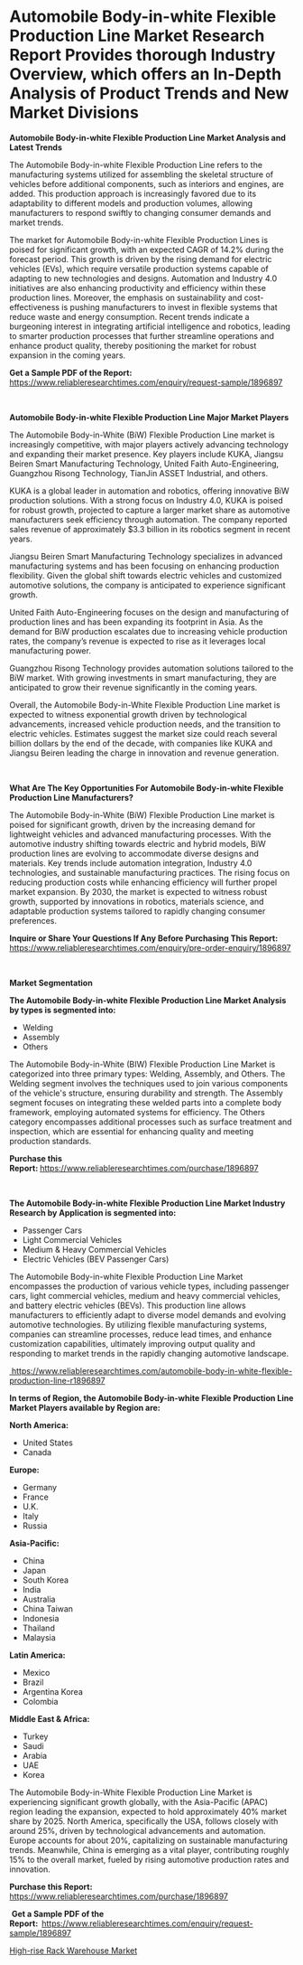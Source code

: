 <p><h1>Automobile Body-in-white Flexible Production Line Market Research Report Provides thorough Industry Overview, which offers an In-Depth Analysis of Product Trends and New Market Divisions</h1></p><p><strong>Automobile Body-in-white Flexible Production Line Market Analysis and Latest Trends</strong></p>
<p><p>The Automobile Body-in-white Flexible Production Line refers to the manufacturing systems utilized for assembling the skeletal structure of vehicles before additional components, such as interiors and engines, are added. This production approach is increasingly favored due to its adaptability to different models and production volumes, allowing manufacturers to respond swiftly to changing consumer demands and market trends.</p><p>The market for Automobile Body-in-white Flexible Production Lines is poised for significant growth, with an expected CAGR of 14.2% during the forecast period. This growth is driven by the rising demand for electric vehicles (EVs), which require versatile production systems capable of adapting to new technologies and designs. Automation and Industry 4.0 initiatives are also enhancing productivity and efficiency within these production lines. Moreover, the emphasis on sustainability and cost-effectiveness is pushing manufacturers to invest in flexible systems that reduce waste and energy consumption. Recent trends indicate a burgeoning interest in integrating artificial intelligence and robotics, leading to smarter production processes that further streamline operations and enhance product quality, thereby positioning the market for robust expansion in the coming years.</p></p>
<p><strong>Get a Sample PDF of the Report:&nbsp;</strong> <a href="https://www.reliableresearchtimes.com/enquiry/request-sample/1896897?utm_campaign=2210&utm_medium=2&utm_source=Github&utm_content=ia&utm_term=01032025&utm_id=automobile-body-in-white-flexible-production-line">https://www.reliableresearchtimes.com/enquiry/request-sample/1896897</a></p>
<p>&nbsp;</p>
<p><strong>Automobile Body-in-white Flexible Production Line Major Market Players</strong></p>
<p><p>The Automobile Body-in-White (BiW) Flexible Production Line market is increasingly competitive, with major players actively advancing technology and expanding their market presence. Key players include KUKA, Jiangsu Beiren Smart Manufacturing Technology, United Faith Auto-Engineering, Guangzhou Risong Technology, TianJin ASSET Industrial, and others.</p><p>KUKA is a global leader in automation and robotics, offering innovative BiW production solutions. With a strong focus on Industry 4.0, KUKA is poised for robust growth, projected to capture a larger market share as automotive manufacturers seek efficiency through automation. The company reported sales revenue of approximately $3.3 billion in its robotics segment in recent years.</p><p>Jiangsu Beiren Smart Manufacturing Technology specializes in advanced manufacturing systems and has been focusing on enhancing production flexibility. Given the global shift towards electric vehicles and customized automotive solutions, the company is anticipated to experience significant growth.</p><p>United Faith Auto-Engineering focuses on the design and manufacturing of production lines and has been expanding its footprint in Asia. As the demand for BiW production escalates due to increasing vehicle production rates, the company’s revenue is expected to rise as it leverages local manufacturing power.</p><p>Guangzhou Risong Technology provides automation solutions tailored to the BiW market. With growing investments in smart manufacturing, they are anticipated to grow their revenue significantly in the coming years.</p><p>Overall, the Automobile Body-in-White Flexible Production Line market is expected to witness exponential growth driven by technological advancements, increased vehicle production needs, and the transition to electric vehicles. Estimates suggest the market size could reach several billion dollars by the end of the decade, with companies like KUKA and Jiangsu Beiren leading the charge in innovation and revenue generation.</p></p>
<p>&nbsp;</p>
<p><strong>What Are The Key Opportunities For Automobile Body-in-white Flexible Production Line Manufacturers?</strong></p>
<p><p>The Automobile Body-in-White (BiW) Flexible Production Line market is poised for significant growth, driven by the increasing demand for lightweight vehicles and advanced manufacturing processes. With the automotive industry shifting towards electric and hybrid models, BiW production lines are evolving to accommodate diverse designs and materials. Key trends include automation integration, Industry 4.0 technologies, and sustainable manufacturing practices. The rising focus on reducing production costs while enhancing efficiency will further propel market expansion. By 2030, the market is expected to witness robust growth, supported by innovations in robotics, materials science, and adaptable production systems tailored to rapidly changing consumer preferences.</p></p>
<p><strong>Inquire or Share Your Questions If Any Before Purchasing This Report:</strong> <a href="https://www.reliableresearchtimes.com/enquiry/pre-order-enquiry/1896897?utm_campaign=2210&utm_medium=2&utm_source=Github&utm_content=ia&utm_term=01032025&utm_id=automobile-body-in-white-flexible-production-line">https://www.reliableresearchtimes.com/enquiry/pre-order-enquiry/1896897</a></p>
<p>&nbsp;</p>
<p><strong>Market Segmentation</strong></p>
<p><strong>The Automobile Body-in-white Flexible Production Line Market Analysis by types is segmented into:</strong></p>
<p><ul><li>Welding</li><li>Assembly</li><li>Others</li></ul></p>
<p><p>The Automobile Body-in-White (BIW) Flexible Production Line Market is categorized into three primary types: Welding, Assembly, and Others. The Welding segment involves the techniques used to join various components of the vehicle's structure, ensuring durability and strength. The Assembly segment focuses on integrating these welded parts into a complete body framework, employing automated systems for efficiency. The Others category encompasses additional processes such as surface treatment and inspection, which are essential for enhancing quality and meeting production standards.</p></p>
<p><strong>Purchase this Report:&nbsp;</strong><a href="https://www.reliableresearchtimes.com/purchase/1896897?utm_campaign=2210&utm_medium=2&utm_source=Github&utm_content=ia&utm_term=01032025&utm_id=automobile-body-in-white-flexible-production-line">https://www.reliableresearchtimes.com/purchase/1896897</a></p>
<p>&nbsp;</p>
<p><strong>The Automobile Body-in-white Flexible Production Line Market Industry Research by Application is segmented into:</strong></p>
<p><ul><li>Passenger Cars</li><li>Light Commercial Vehicles</li><li>Medium & Heavy Commercial Vehicles</li><li>Electric Vehicles (BEV Passenger Cars)</li></ul></p>
<p><p>The Automobile Body-in-white Flexible Production Line Market encompasses the production of various vehicle types, including passenger cars, light commercial vehicles, medium and heavy commercial vehicles, and battery electric vehicles (BEVs). This production line allows manufacturers to efficiently adapt to diverse model demands and evolving automotive technologies. By utilizing flexible manufacturing systems, companies can streamline processes, reduce lead times, and enhance customization capabilities, ultimately improving output quality and responding to market trends in the rapidly changing automotive landscape.</p></p>
<p><a href="https://www.reliableresearchtimes.com/automobile-body-in-white-flexible-production-line-r1896897?utm_campaign=2210&utm_medium=2&utm_source=Github&utm_content=ia&utm_term=01032025&utm_id=automobile-body-in-white-flexible-production-line">&nbsp;https://www.reliableresearchtimes.com/automobile-body-in-white-flexible-production-line-r1896897</a></p>
<p><strong>In terms of Region, the Automobile Body-in-white Flexible Production Line Market Players available by Region are:</strong></p>
<p>
    <p> <strong> North America: </strong>
        <ul>
            <li>United States</li>
            <li>Canada</li>
        </ul>
        </p> 
    <p> <strong> Europe: </strong>
        <ul>
            <li>Germany</li>
            <li>France</li>
            <li>U.K.</li>
            <li>Italy</li>
            <li>Russia</li>
        </ul>
        </p> 
    <p> <strong> Asia-Pacific: </strong>
        <ul>
            <li>China</li>
            <li>Japan</li>
            <li>South Korea</li>
            <li>India</li>
            <li>Australia</li>
            <li>China Taiwan</li>
            <li>Indonesia</li>
            <li>Thailand</li>
            <li>Malaysia</li>
        </ul>
        </p> 
    <p> <strong> Latin America: </strong>
        <ul>
            <li>Mexico</li>
            <li>Brazil</li>
            <li>Argentina Korea</li>
            <li>Colombia</li>
        </ul>
        </p> 
    <p> <strong> Middle East & Africa: </strong>
        <ul>
            <li>Turkey</li>
            <li>Saudi</li>
            <li>Arabia</li>
            <li>UAE</li>
            <li>Korea</li>
        </ul>
    </p>
    </p>
<p><p>The Automobile Body-in-White Flexible Production Line Market is experiencing significant growth globally, with the Asia-Pacific (APAC) region leading the expansion, expected to hold approximately 40% market share by 2025. North America, specifically the USA, follows closely with around 25%, driven by technological advancements and automation. Europe accounts for about 20%, capitalizing on sustainable manufacturing trends. Meanwhile, China is emerging as a vital player, contributing roughly 15% to the overall market, fueled by rising automotive production rates and innovation.</p></p>
<p><strong>Purchase this Report: </strong><a href="https://www.reliableresearchtimes.com/purchase/1896897?utm_campaign=2210&utm_medium=2&utm_source=Github&utm_content=ia&utm_term=01032025&utm_id=automobile-body-in-white-flexible-production-line">https://www.reliableresearchtimes.com/purchase/1896897</a></p>
<p>&nbsp;<strong>Get a Sample PDF of the Report:&nbsp;&nbsp;</strong><a href="https://www.reliableresearchtimes.com/enquiry/request-sample/1896897?utm_campaign=2210&utm_medium=2&utm_source=Github&utm_content=ia&utm_term=01032025&utm_id=automobile-body-in-white-flexible-production-line">https://www.reliableresearchtimes.com/enquiry/request-sample/1896897</a></p>
<p><strong></strong></p>
<p><p><a href="https://github.com/NarcisoFerry/Market-Research-Report-List-1/blob/main/high-rise-rack-warehouse-market.md?utm_campaign=2210&utm_medium=2&utm_source=Github&utm_content=ia&utm_term=01032025&utm_id=automobile-body-in-white-flexible-production-line">High-rise Rack Warehouse Market</a></p></p>